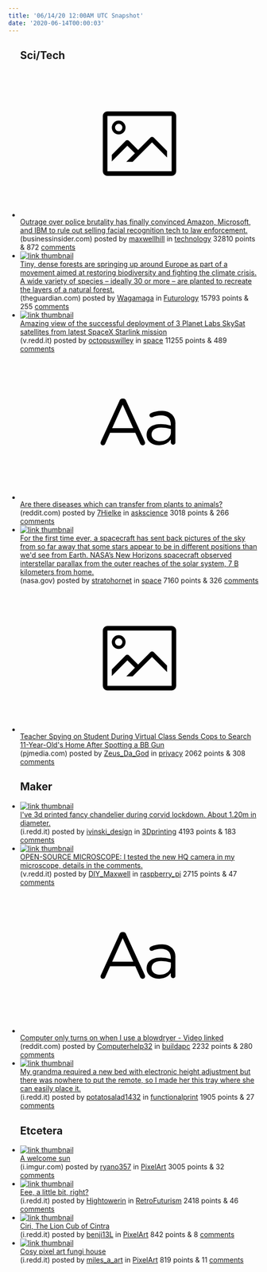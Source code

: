 ```yaml
---
title: '06/14/20 12:00AM UTC Snapshot'
date: '2020-06-14T00:00:03'
---
```

<ul>
<h2>Sci/Tech</h2>

<li><a href='https://www.businessinsider.com/amazon-microsoft-ibm-halt-selling-facial-recognition-to-police-2020-6'><svg version='1.1' viewBox='-34 -14 104 64' preserveAspectRatio='xMidYMid meet' xmlns='http://www.w3.org/2000/svg' xmlns:xlink='http://www.w3.org/1999/xlink'>
    <title>link thumbnail</title>
    <path d='M32,4H4A2,2,0,0,0,2,6V30a2,2,0,0,0,2,2H32a2,2,0,0,0,2-2V6A2,2,0,0,0,32,4ZM4,30V6H32V30Z'></path>
    <path d='M8.92,14a3,3,0,1,0-3-3A3,3,0,0,0,8.92,14Zm0-4.6A1.6,1.6,0,1,1,7.33,11,1.6,1.6,0,0,1,8.92,9.41Z'></path>
    <path d='M22.78,15.37l-5.4,5.4-4-4a1,1,0,0,0-1.41,0L5.92,22.9v2.83l6.79-6.79L16,22.18l-3.75,3.75H15l8.45-8.45L30,24V21.18l-5.81-5.81A1,1,0,0,0,22.78,15.37Z'></path>
    </svg></a><div><div class='linkTitle'><a href='https://www.businessinsider.com/amazon-microsoft-ibm-halt-selling-facial-recognition-to-police-2020-6'>Outrage over police brutality has finally convinced Amazon, Microsoft, and IBM to rule out selling facial recognition tech to law enforcement.</a></div>(businessinsider.com) posted by <a href='https://www.reddit.com/user/maxwellhill'>maxwellhill</a> in <a href='https://www.reddit.com/r/technology'>technology</a> 32810 points & 872 <a href='https://www.reddit.com/r/technology/comments/h891d6/outrage_over_police_brutality_has_finally/'>comments</a></div></li>

<li><a href='https://www.theguardian.com/environment/2020/jun/13/fast-growing-mini-forests-spring-up-in-europe-to-aid-climate'><img src='https://b.thumbs.redditmedia.com/8gz4Xs9LHLrAAzRs3UXGucpo9FR5obijYQAZ1oT3fcY.jpg' alt='link thumbnail'></a><div><div class='linkTitle'><a href='https://www.theguardian.com/environment/2020/jun/13/fast-growing-mini-forests-spring-up-in-europe-to-aid-climate'>Tiny, dense forests are springing up around Europe as part of a movement aimed at restoring biodiversity and fighting the climate crisis. A wide variety of species – ideally 30 or more – are planted to recreate the layers of a natural forest.</a></div>(theguardian.com) posted by <a href='https://www.reddit.com/user/Wagamaga'>Wagamaga</a> in <a href='https://www.reddit.com/r/Futurology'>Futurology</a> 15793 points & 255 <a href='https://www.reddit.com/r/Futurology/comments/h84wdq/tiny_dense_forests_are_springing_up_around_europe/'>comments</a></div></li>

<li><a href='https://v.redd.it/3p364dn1jn451'><img src='https://b.thumbs.redditmedia.com/OzyjKKSZB5Kkek5feDiJ3pqBNAdY9oqmQLh_de8mFtk.jpg' alt='link thumbnail'></a><div><div class='linkTitle'><a href='https://v.redd.it/3p364dn1jn451'>Amazing view of the successful deployment of 3 Planet Labs SkySat satellites from latest SpaceX Starlink mission</a></div>(v.redd.it) posted by <a href='https://www.reddit.com/user/octopuswilley'>octopuswilley</a> in <a href='https://www.reddit.com/r/space'>space</a> 11255 points & 489 <a href='https://www.reddit.com/r/space/comments/h84trb/amazing_view_of_the_successful_deployment_of_3/'>comments</a></div></li>

<li><a href='https://www.reddit.com/r/askscience/comments/h8601d/are_there_diseases_which_can_transfer_from_plants/'><svg version='1.1' viewBox='-34 -12 104 64' preserveAspectRatio='xMidYMid slice' xmlns='http://www.w3.org/2000/svg' xmlns:xlink='http://www.w3.org/1999/xlink'>
    <title>text link thumbnail</title>
    <path d='M12.19,8.84a1.45,1.45,0,0,0-1.4-1h-.12a1.46,1.46,0,0,0-1.42,1L1.14,26.56a1.29,1.29,0,0,0-.14.59,1,1,0,0,0,1,1,1.12,1.12,0,0,0,1.08-.77l2.08-4.65h11l2.08,4.59a1.24,1.24,0,0,0,1.12.83,1.08,1.08,0,0,0,1.08-1.08,1.64,1.64,0,0,0-.14-.57ZM6.08,20.71l4.59-10.22,4.6,10.22Z'>
    </path>
    <path d='M32.24,14.78A6.35,6.35,0,0,0,27.6,13.2a11.36,11.36,0,0,0-4.7,1,1,1,0,0,0-.58.89,1,1,0,0,0,.94.92,1.23,1.23,0,0,0,.39-.08,8.87,8.87,0,0,1,3.72-.81c2.7,0,4.28,1.33,4.28,3.92v.5a15.29,15.29,0,0,0-4.42-.61c-3.64,0-6.14,1.61-6.14,4.64v.05c0,2.95,2.7,4.48,5.37,4.48a6.29,6.29,0,0,0,5.19-2.48V26.9a1,1,0,0,0,1,1,1,1,0,0,0,1-1.06V19A5.71,5.71,0,0,0,32.24,14.78Zm-.56,7.7c0,2.28-2.17,3.89-4.81,3.89-1.94,0-3.61-1.06-3.61-2.86v-.06c0-1.8,1.5-3,4.2-3a15.2,15.2,0,0,1,4.22.61Z'>
    </path>
    </svg></a><div><div class='linkTitle'><a href='https://www.reddit.com/r/askscience/comments/h8601d/are_there_diseases_which_can_transfer_from_plants/'>Are there diseases which can transfer from plants to animals?</a></div>(reddit.com) posted by <a href='https://www.reddit.com/user/7Hielke'>7Hielke</a> in <a href='https://www.reddit.com/r/askscience'>askscience</a> 3018 points & 266 <a href='https://www.reddit.com/r/askscience/comments/h8601d/are_there_diseases_which_can_transfer_from_plants/'>comments</a></div></li>

<li><a href='https://www.nasa.gov/feature/nasa-s-new-horizons-conducts-the-first-interstellar-parallax-experiment'><img src='https://b.thumbs.redditmedia.com/YJgJFZP6neLCqP50cjrw-k87MLDYWV20GKIXuV8Jpkg.jpg' alt='link thumbnail'></a><div><div class='linkTitle'><a href='https://www.nasa.gov/feature/nasa-s-new-horizons-conducts-the-first-interstellar-parallax-experiment'>For the first time ever, a spacecraft has sent back pictures of the sky from so far away that some stars appear to be in different positions than we'd see from Earth. NASA’s New Horizons spacecraft observed interstellar parallax from the outer reaches of the solar system, 7 B kilometers from home.</a></div>(nasa.gov) posted by <a href='https://www.reddit.com/user/stratohornet'>stratohornet</a> in <a href='https://www.reddit.com/r/space'>space</a> 7160 points & 326 <a href='https://www.reddit.com/r/space/comments/h7xv6c/for_the_first_time_ever_a_spacecraft_has_sent/'>comments</a></div></li>

<li><a href='https://pjmedia.com/news-and-politics/paula-bolyard/2020/06/11/teacher-spying-on-student-during-virtual-class-sends-cops-to-search-11-year-olds-home-after-spotting-a-bb-gun-n518679'><svg version='1.1' viewBox='-34 -14 104 64' preserveAspectRatio='xMidYMid meet' xmlns='http://www.w3.org/2000/svg' xmlns:xlink='http://www.w3.org/1999/xlink'>
    <title>link thumbnail</title>
    <path d='M32,4H4A2,2,0,0,0,2,6V30a2,2,0,0,0,2,2H32a2,2,0,0,0,2-2V6A2,2,0,0,0,32,4ZM4,30V6H32V30Z'></path>
    <path d='M8.92,14a3,3,0,1,0-3-3A3,3,0,0,0,8.92,14Zm0-4.6A1.6,1.6,0,1,1,7.33,11,1.6,1.6,0,0,1,8.92,9.41Z'></path>
    <path d='M22.78,15.37l-5.4,5.4-4-4a1,1,0,0,0-1.41,0L5.92,22.9v2.83l6.79-6.79L16,22.18l-3.75,3.75H15l8.45-8.45L30,24V21.18l-5.81-5.81A1,1,0,0,0,22.78,15.37Z'></path>
    </svg></a><div><div class='linkTitle'><a href='https://pjmedia.com/news-and-politics/paula-bolyard/2020/06/11/teacher-spying-on-student-during-virtual-class-sends-cops-to-search-11-year-olds-home-after-spotting-a-bb-gun-n518679'>Teacher Spying on Student During Virtual Class Sends Cops to Search 11-Year-Old's Home After Spotting a BB Gun</a></div>(pjmedia.com) posted by <a href='https://www.reddit.com/user/Zeus_Da_God'>Zeus_Da_God</a> in <a href='https://www.reddit.com/r/privacy'>privacy</a> 2062 points & 308 <a href='https://www.reddit.com/r/privacy/comments/h7wwwx/teacher_spying_on_student_during_virtual_class/'>comments</a></div></li>

<h2>Maker</h2>

<li><a href='https://i.redd.it/7pt2pa8wqm451.jpg'><img src='https://b.thumbs.redditmedia.com/NcGvjZb7TZPc15mt9dw8IUmRZKWNdXuZMn67gSrTrLo.jpg' alt='link thumbnail'></a><div><div class='linkTitle'><a href='https://i.redd.it/7pt2pa8wqm451.jpg'>I've 3d printed fancy chandelier during corvid lockdown. About 1.20m in diameter.</a></div>(i.redd.it) posted by <a href='https://www.reddit.com/user/ivinski_design'>ivinski_design</a> in <a href='https://www.reddit.com/r/3Dprinting'>3Dprinting</a> 4193 points & 183 <a href='https://www.reddit.com/r/3Dprinting/comments/h82wd5/ive_3d_printed_fancy_chandelier_during_corvid/'>comments</a></div></li>

<li><a href='https://v.redd.it/sifj9gfvgo451'><img src='https://b.thumbs.redditmedia.com/RYC1m4Yb-5ULC00oMDCbqG0Hw8K1rXBQTQyT1cih3bA.jpg' alt='link thumbnail'></a><div><div class='linkTitle'><a href='https://v.redd.it/sifj9gfvgo451'>OPEN-SOURCE MICROSCOPE: I tested the new HQ camera in my microscope, details in the comments.</a></div>(v.redd.it) posted by <a href='https://www.reddit.com/user/DIY_Maxwell'>DIY_Maxwell</a> in <a href='https://www.reddit.com/r/raspberry_pi'>raspberry_pi</a> 2715 points & 47 <a href='https://www.reddit.com/r/raspberry_pi/comments/h87d8z/opensource_microscope_i_tested_the_new_hq_camera/'>comments</a></div></li>

<li><a href='https://www.reddit.com/r/buildapc/comments/h89xim/computer_only_turns_on_when_i_use_a_blowdryer/'><svg version='1.1' viewBox='-34 -12 104 64' preserveAspectRatio='xMidYMid slice' xmlns='http://www.w3.org/2000/svg' xmlns:xlink='http://www.w3.org/1999/xlink'>
    <title>text link thumbnail</title>
    <path d='M12.19,8.84a1.45,1.45,0,0,0-1.4-1h-.12a1.46,1.46,0,0,0-1.42,1L1.14,26.56a1.29,1.29,0,0,0-.14.59,1,1,0,0,0,1,1,1.12,1.12,0,0,0,1.08-.77l2.08-4.65h11l2.08,4.59a1.24,1.24,0,0,0,1.12.83,1.08,1.08,0,0,0,1.08-1.08,1.64,1.64,0,0,0-.14-.57ZM6.08,20.71l4.59-10.22,4.6,10.22Z'>
    </path>
    <path d='M32.24,14.78A6.35,6.35,0,0,0,27.6,13.2a11.36,11.36,0,0,0-4.7,1,1,1,0,0,0-.58.89,1,1,0,0,0,.94.92,1.23,1.23,0,0,0,.39-.08,8.87,8.87,0,0,1,3.72-.81c2.7,0,4.28,1.33,4.28,3.92v.5a15.29,15.29,0,0,0-4.42-.61c-3.64,0-6.14,1.61-6.14,4.64v.05c0,2.95,2.7,4.48,5.37,4.48a6.29,6.29,0,0,0,5.19-2.48V26.9a1,1,0,0,0,1,1,1,1,0,0,0,1-1.06V19A5.71,5.71,0,0,0,32.24,14.78Zm-.56,7.7c0,2.28-2.17,3.89-4.81,3.89-1.94,0-3.61-1.06-3.61-2.86v-.06c0-1.8,1.5-3,4.2-3a15.2,15.2,0,0,1,4.22.61Z'>
    </path>
    </svg></a><div><div class='linkTitle'><a href='https://www.reddit.com/r/buildapc/comments/h89xim/computer_only_turns_on_when_i_use_a_blowdryer/'>Computer only turns on when I use a blowdryer - Video linked</a></div>(reddit.com) posted by <a href='https://www.reddit.com/user/Computerhelp32'>Computerhelp32</a> in <a href='https://www.reddit.com/r/buildapc'>buildapc</a> 2232 points & 280 <a href='https://www.reddit.com/r/buildapc/comments/h89xim/computer_only_turns_on_when_i_use_a_blowdryer/'>comments</a></div></li>

<li><a href='https://i.redd.it/049wuvrxxn451.jpg'><img src='https://b.thumbs.redditmedia.com/S5eGAoRLQ9L8TiBoT7nSvXxwlIwV_T6klJ1rmGakHVY.jpg' alt='link thumbnail'></a><div><div class='linkTitle'><a href='https://i.redd.it/049wuvrxxn451.jpg'>My grandma required a new bed with electronic height adjustment but there was nowhere to put the remote, so I made her this tray where she can easily place it.</a></div>(i.redd.it) posted by <a href='https://www.reddit.com/user/potatosalad1432'>potatosalad1432</a> in <a href='https://www.reddit.com/r/functionalprint'>functionalprint</a> 1905 points & 27 <a href='https://www.reddit.com/r/functionalprint/comments/h85tcj/my_grandma_required_a_new_bed_with_electronic/'>comments</a></div></li>

<h2>Etcetera</h2>

<li><a href='https://i.imgur.com/EuJ49wt.gifv'><img src='https://a.thumbs.redditmedia.com/d03ocXQY6nkoCVtO9Zt0DuxryO_5Z0taCOiKB-m3JO4.jpg' alt='link thumbnail'></a><div><div class='linkTitle'><a href='https://i.imgur.com/EuJ49wt.gifv'>A welcome sun</a></div>(i.imgur.com) posted by <a href='https://www.reddit.com/user/ryano357'>ryano357</a> in <a href='https://www.reddit.com/r/PixelArt'>PixelArt</a> 3005 points & 32 <a href='https://www.reddit.com/r/PixelArt/comments/h83sv0/a_welcome_sun/'>comments</a></div></li>

<li><a href='https://i.redd.it/qqnvryx2fl451.jpg'><img src='https://b.thumbs.redditmedia.com/ljbVmFftWrQBSJM8tC3Jc5Su-LjTyamUYEzvkTF7Y5o.jpg' alt='link thumbnail'></a><div><div class='linkTitle'><a href='https://i.redd.it/qqnvryx2fl451.jpg'>Eee, a little bit, right?</a></div>(i.redd.it) posted by <a href='https://www.reddit.com/user/Hightowerin'>Hightowerin</a> in <a href='https://www.reddit.com/r/RetroFuturism'>RetroFuturism</a> 2418 points & 46 <a href='https://www.reddit.com/r/RetroFuturism/comments/h856ep/eee_a_little_bit_right/'>comments</a></div></li>

<li><a href='https://i.redd.it/wb05gonvtn451.png'><img src='https://b.thumbs.redditmedia.com/CgAQ8Jech8tsfbxFj4dfX7F6AOZucymAoaiURC3ZgZQ.jpg' alt='link thumbnail'></a><div><div class='linkTitle'><a href='https://i.redd.it/wb05gonvtn451.png'>Ciri, The Lion Cub of Cintra</a></div>(i.redd.it) posted by <a href='https://www.reddit.com/user/benji13L'>benji13L</a> in <a href='https://www.reddit.com/r/PixelArt'>PixelArt</a> 842 points & 8 <a href='https://www.reddit.com/r/PixelArt/comments/h85jqc/ciri_the_lion_cub_of_cintra/'>comments</a></div></li>

<li><a href='https://i.redd.it/sv413llaio451.png'><img src='https://b.thumbs.redditmedia.com/9AbA4F7QiAyG5m4SNPZmPm1zzwF7aYwkiJGwJzIVhEg.jpg' alt='link thumbnail'></a><div><div class='linkTitle'><a href='https://i.redd.it/sv413llaio451.png'>Cosy pixel art fungi house</a></div>(i.redd.it) posted by <a href='https://www.reddit.com/user/miles_a_art'>miles_a_art</a> in <a href='https://www.reddit.com/r/PixelArt'>PixelArt</a> 819 points & 11 <a href='https://www.reddit.com/r/PixelArt/comments/h87h37/cosy_pixel_art_fungi_house/'>comments</a></div></li>

</ul>
